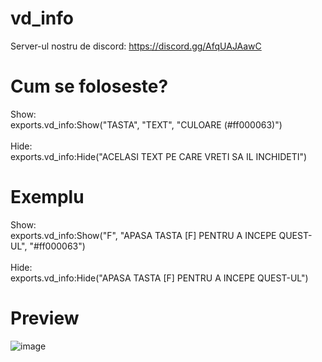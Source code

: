 # vd_info
Server-ul nostru de discord: https://discord.gg/AfqUAJAawC
# Cum se foloseste?
Show:<br />
exports.vd_info:Show("TASTA", "TEXT", "CULOARE (#ff000063)")<br /><br />
Hide:<br />
exports.vd_info:Hide("ACELASI TEXT PE CARE VRETI SA IL INCHIDETI")
# Exemplu
Show:<br />
exports.vd_info:Show("F", "APASA TASTA [F] PENTRU A INCEPE QUEST-UL", "#ff000063")<br /><br />
Hide:<br />
exports.vd_info:Hide("APASA TASTA [F] PENTRU A INCEPE QUEST-UL")
# Preview
![image](https://user-images.githubusercontent.com/117598520/209394635-77421a4f-aa39-45e4-bab0-40a7998e3a3e.png)
